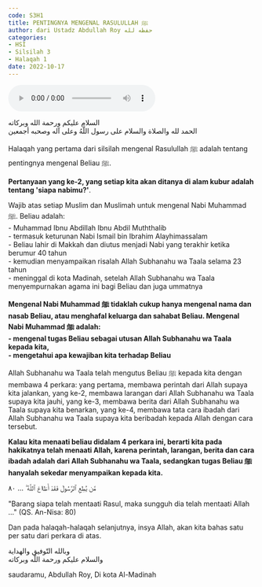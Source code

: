 ```yaml
---
code: S3H1
title: PENTINGNYA MENGENAL RASULULLAH ﷺ
author: dari Ustadz Abdullah Roy حفظه لله
categories:
- HSI
- Silsilah 3
- Halaqah 1
date: 2022-10-17
---
```


<audio controls="" src="https://docs.google.com/uc?export=open&id=1-7VR5h6s5Ai8tBjIi27yquHTeLx4VEwN"></audio>

<div class="dalil">
  السلام عليكم ورحمة الله وبركاته
  <br>
  الحمد لله والصلاة والسلام على رسول اللَّهُ وعلى آله وصحبه أجمعين
</div>

Halaqah yang pertama dari silsilah mengenal Rasulullah ﷺ adalah tentang pentingnya mengenal Beliau ﷺ.

**Pertanyaan yang ke-2, yang setiap kita akan ditanya di alam kubur adalah tentang 'siapa nabimu?'**. 
  
<p>
  Wajib atas setiap Muslim dan Muslimah untuk mengenal Nabi Muhammad ﷺ. Beliau adalah:
  <br>- Muhammad Ibnu Abdillah Ibnu Abdil Muththalib
  <br>- termasuk keturunan Nabi Ismail bin Ibrahim Alayhimassalam
  <br>- Beliau lahir di Makkah dan diutus menjadi Nabi yang terakhir ketika berumur 40 tahun
  <br>- kemudian menyampaikan risalah Allah Subhanahu wa Taala selama 23 tahun
  <br>- meninggal di kota Madinah, setelah Allah Subhanahu wa Taala menyempurnakan agama ini bagi Beliau dan juga ummatnya
</p>

<p>
  <b>Mengenal Nabi Muhammad ﷺ tidaklah cukup hanya mengenal nama dan nasab Beliau, atau menghafal keluarga dan sahabat Beliau. Mengenal Nabi Muhammad ﷺ adalah:
  <br>- mengenal tugas Beliau sebagai utusan Allah Subhanahu wa Taala kepada kita,
  <br>- mengetahui apa kewajiban kita terhadap Beliau</b>
</p>

Allah Subhanahu wa Taala telah mengutus Beliau ﷺ kepada kita dengan membawa 4 perkara:
yang pertama, membawa perintah dari Allah supaya kita jalankan,
yang ke-2, membawa larangan dari Allah Subhanahu wa Taala supaya kita jauhi,
yang ke-3, membawa berita dari Allah Subhanahu wa Taala supaya kita benarkan,
yang ke-4, membawa tata cara ibadah dari Allah Subhanahu wa Taala supaya kita beribadah kepada Allah dengan cara tersebut.

**Kalau kita menaati beliau didalam 4 perkara ini, berarti kita pada hakikatnya telah menaati Allah, karena perintah, larangan, berita dan cara ibadah adalah dari Allah Subhanahu wa Taala, sedangkan tugas Beliau ﷺ hanyalah sekedar menyampaikan kepada kita.**

<div class="dalil">
  مَّن يُطِعِ ٱلرَّسُولَ فَقَدْ أَطَااعَ ٱللَّهَ ۖ ... ٨٠ 
  <p>
  "Barang siapa telah mentaati Rasul, maka sungguh dia telah mentaati Allah ..." (QS. An-Nisa: 80)
  </p>
</div>

Dan pada halaqah-halaqah selanjutnya, insya Allah, akan kita bahas satu per satu dari perkara di atas.

<div class="dalil">
  وبالله التّوفيق والهداية
  <br>
  والسلام عليكم ورحمة اللّه وبركاته
</div>

<p class="signature">
  saudaramu, Abdullah Roy, 
  Di kota Al-Madinah
</p>
